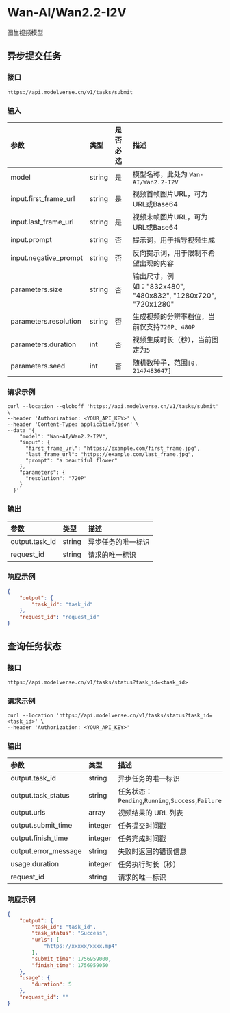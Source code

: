 # Wan-AI/Wan2.2-I2V

图生视频模型

## 异步提交任务

### 接口

`https://api.modelverse.cn/v1/tasks/submit`

### 输入

| 参数 | 类型 | 是否必选 | 描述 |
| :--- | :--- | :--- | :--- |
| model | string | 是 | 模型名称，此处为 `Wan-AI/Wan2.2-I2V` |
| input.first_frame_url | string | 是 | 视频首帧图片URL，可为URL或Base64 |
| input.last_frame_url | string | 是 | 视频末帧图片URL，可为URL或Base64 |
| input.prompt | string | 否 | 提示词，用于指导视频生成 |
| input.negative_prompt | string | 否 | 反向提示词，用于限制不希望出现的内容 |
| parameters.size | string | 否 | 输出尺寸，例如："832x480", "480x832", "1280x720", "720x1280" |
| parameters.resolution | string | 否 | 生成视频的分辨率档位，当前仅支持`720P`、`480P` |
| parameters.duration | int | 否 | 视频生成时长（秒），当前固定为`5` |
| parameters.seed | int | 否 | 随机数种子，范围`[0, 2147483647]` |

### 请求示例

```shell
curl --location --globoff 'https://api.modelverse.cn/v1/tasks/submit' \
--header 'Authorization: <YOUR_API_KEY>' \
--header 'Content-Type: application/json' \
--data '{
    "model": "Wan-AI/Wan2.2-I2V",
    "input": {
      "first_frame_url": "https://example.com/first_frame.jpg",
      "last_frame_url": "https://example.com/last_frame.jpg",
      "prompt": "a beautiful flower"
    },
    "parameters": {
      "resolution": "720P"
    }
  }'
```

### 输出

| 参数 | 类型 | 描述 |
| :--- | :--- | :--- |
| output.task_id | string | 异步任务的唯一标识 |
| request_id | string | 请求的唯一标识 |

### 响应示例

```json
{
    "output": {
        "task_id": "task_id"
    },
    "request_id": "request_id"
}
```

## 查询任务状态

### 接口

`https://api.modelverse.cn/v1/tasks/status?task_id=<task_id>`

### 请求示例

```shell
curl --location 'https://api.modelverse.cn/v1/tasks/status?task_id=<task_id>' \
--header 'Authorization: <YOUR_API_KEY>'
```

### 输出

| 参数 | 类型 | 描述 |
| :--- | :--- | :--- |
| output.task_id | string | 异步任务的唯一标识 |
| output.task_status | string | 任务状态：`Pending`,`Running`,`Success`,`Failure` |
| output.urls | array | 视频结果的 URL 列表 |
| output.submit_time | integer | 任务提交时间戳 |
| output.finish_time | integer | 任务完成时间戳 |
| output.error_message | string | 失败时返回的错误信息 |
| usage.duration | integer | 任务执行时长（秒） |
| request_id | string | 请求的唯一标识 |

### 响应示例

```json
{
    "output": {
        "task_id": "task_id",
        "task_status": "Success",
        "urls": [
            "https://xxxxx/xxxx.mp4"
        ],
        "submit_time": 1756959000,
        "finish_time": 1756959050
    },
    "usage": {
        "duration": 5
    },
    "request_id": ""
}
```
